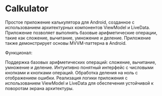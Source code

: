 # Calkulator
Простое приложение калькулятора для Android, созданное с использованием архитектурных компонентов ViewModel и LiveData. Приложение позволяет выполнять базовые арифметические операции, такие как сложение, вычитание, умножение и деление. Приложение также демонстрирует основы MVVM-паттерна в Android.

Функционал:

Поддержка базовых арифметических операций: сложение, вычитание, умножение и деление.
Интуитивно понятный интерфейс с числовыми кнопками и кнопками операций.
Обработка деления на ноль с отображением ошибки.
Реализация логики приложения с использованием ViewModel и LiveData для обеспечения устойчивой к поворотам экрана архитектуры.
